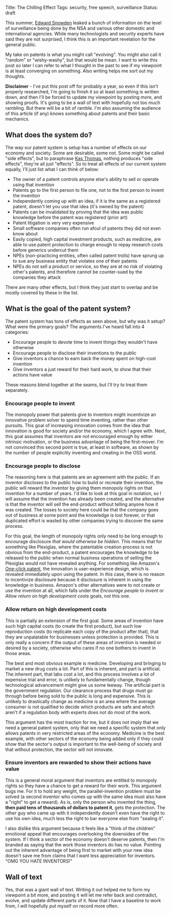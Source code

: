 Title: The Chilling Effect
Tags: security, free speech, surveillance
Status: draft

This summer, [Edward Snowden](http://en.wikipedia.org/wiki/Edward_Snowden) leaked a bunch of information on the level of surveillance being done by the NSA and various other domestic and international agencies. While many technologists and security experts have said they are not surprised, I think this is an important revelation for the general public. 


My take on patents is what you might call "evolving". You might also call it "random" or "wishy-washy", but that would be mean. I want to write this post so later I can refer to what I thought in the past to see if my viewpoint is at least converging on something. Also writing helps me sort out my thoughts.

**Disclaimer** - I've put this post off for probably a year, so even if this isn't properly researched, I'm going to finish it so at least something is written down, and then I'll be forced to update my viewpoint by posting more, and showing proofs. It's going to be a wall of text with hopefully not too much rambling. But there will be a bit of ramble. I'm also assuming the audience of this article (if any) knows something about patents and their basic mechanics.

## What does the system do?
The way our patent system is setup has a number of effects on our economy and society. Some are desirable, some not. Some might be called "side effects", but to paraphrase [Kas Thomas](http://asserttrue.blogspot.com/2013/03/how-common-are-sexual-side-effects.html), nothing produces "side effects", they're all just "effects". So to treat all effects of our current system equally, I'll just list what I can think of below:

* The owner of a patent controls anyone else's ability to sell or operate using that invention
* Patents go to the first person to file one, not to the first person to invent the invention
* Independently coming up with an idea, if it is the same as a registered patent, doesn't let you use that idea (it's owned by the patent)
* Patents can be invalidated by proving that the idea was public knowledge before the patent was registered (prior art)
* Patent litigation is very very expensive
* Small software companies often run afoul of patents they did not even know about
* Easily copied, high capital investment products, such as medicine, are able to use patent protection to charge enough to repay research costs before generics undercut them
* NPEs (non-practicing entities, often called patent trolls) have sprung up to sue any business entity that violates one of their patents
* NPEs do not sell a product or service, so they are at no risk of violating other's patents, and therefore cannot be counter-sued by the companies they attack

There are many other effects, but I think they just start to overlap and be mostly covered by these in the list.

## What is the goal of the patent system?
The patent system has tons of effects as seen above, but why was it setup? What were the primary goals? The arguments I've heard fall into 4 categories:

* Encourage people to devote time to invent things they wouldn't have otherwise
* Encourage people to disclose their inventions to the public
* Give inventors a chance to earn back the money spent on high-cost invention
* Give inventors a just reward for their hard work, to show that their actions have value

These reasons blend together at the seams, but I'll try to treat them separately.

### Encourage people to invent
The monopoly power that patents give to inventors might incentivize an innovative problem solver to spend time inventing, rather than other pursuits. This goal of increasing innovation comes from the idea that innovation is good for society and/or the economy, which I agree with. Next, this goal assumes that inventors are not encouraged enough by either intrinsic motivation, or the business advantage of being the first-mover. I'm not convinced this second point is true, at least in software, as shown by the number of people explicitly inventing and creating in the OSS world.

### Encourage people to disclose
The reasoning here is that patents are an agreement with the public. If an inventor discloses to the public how to build or recreate their invention, the public will reward the inventor by giving them monopoly rights on that invention for a number of years. I'd like to look at this goal in isolation, so I will assume that the invention has already been created, and the alternative is that the inventor will sell the end-product without telling anyone how it was created. The losses to society here could be that the company goes out of business at some point and the knowledge is lost forever, or that duplicated effort is wasted by other companies trying to discover the same process.

For this goal, the length of monopoly rights only need to be long enough to encourage disclosure *that would otherwise be hidden*. This means that for something like Plexiglas, where the patentable creation process is not obvious from the end-product, a patent encourages the knowledge to be released to the public when normal business operations of selling the Plexiglas would not have revealed anything. For something like Amazon's [One-click patent](http://www.google.com/patents/US5960411), the innovation is user-experience design, which is revealed immediately upon using the patent. In this case, there is no reason to incentivize disclosure because it disclosure is inherent in using the knowledge in business. Amazon's other alternatives were to not create or use the invention at all, which falls under the *Encourage people to invent* or *Allow return on high development costs* goals, not this one.

### Allow return on high development costs
This is partially an extension of the first goal. Some areas of invention have such high capital costs (to create the first product), but such low reproduction costs (to replicate each copy of the product after that), that they are unpalatable for businesses unless protection is provided. This is only really a concern if the output of these areas of invention is needed or desired by a society, otherwise who cares if no one bothers to invent in those areas.

The best and most obvious example is medicine. Developing and bringing to market a new drug costs a lot. Part of this is inherent, and part is artificial. The inherent part, that labs cost a lot, and this process involves a lot of expensive trial and error, is unlikely to fundamentally change, though technological advancement might give us some leeway. The artificial part is the government regulation. Our clearance process that drugs must go through before being sold to the public is long and expensive. This is unlikely to drastically change as medicine is an area where the average consumer is not qualified to decide which products are safe and which aren't if a regulation body with experts does not do most of the work.

This argument has the most traction for me, but it does not imply that we need a general patent system, only that we need a specific system that only allows patents in very restricted areas of the economy. Medicine is the best example, with other sectors of the economy being added only if they could show that the sector's output is important to the well-being of society and that without protection, the sector will not innovate.

### Ensure inventors are rewarded to show their actions have value
This is a general moral argument that inventors are entitled to monopoly rights so they have a chance to get a reward for their work. This argument bugs me. For it to hold any weight, the parallel-invention problem must be solved (a second inventor who comes up with the same idea must also have a "right" to get a reward). As is, only the person who invented the thing, **then paid tens of thousands of dollars to patent it**, gets the protection. The other guy who came up with it independently doesn't even have the right to use his own idea, much less the right to bar everyone else from "sealing it".

I also dislike this argument because it feels like a "think of the children" emotional appeal that encourages overlooking the downsides of the system. If I think a sector of the economy doesn't deserve patents, then I'm branded as saying that the work those inventors do has no value. Pointing out the inherent advantage of being first to market with your new idea doesn't save me from claims that I want less appreciation for inventors. "OMG YOU HATE INVENTORS!"

## Wall of text
Yes, that was a giant wall of text. Writing it out helped me to form my viewpoint a bit more, and posting it will let me refer back and contradict, evolve, and update different parts of it. Now that I have a baseline to work from, I will hopefully put myself on record more often.